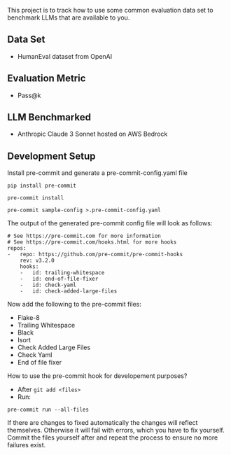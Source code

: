 This project is to track how to use some common evaluation data set to benchmark LLMs that are available to you.

## Data Set
- HumanEval dataset from OpenAI


## Evaluation Metric
- Pass@k

## LLM Benchmarked
- Anthropic Claude 3 Sonnet hosted on AWS Bedrock


## Development Setup

Install pre-commit and generate a pre-commit-config.yaml file
```commandline
pip install pre-commit

pre-commit install

pre-commit sample-config >.pre-commit-config.yaml
```

The output of the generated pre-commit config file will look as follows:
```commandline
# See https://pre-commit.com for more information
# See https://pre-commit.com/hooks.html for more hooks
repos:
-   repo: https://github.com/pre-commit/pre-commit-hooks
    rev: v3.2.0
    hooks:
    -   id: trailing-whitespace
    -   id: end-of-file-fixer
    -   id: check-yaml
    -   id: check-added-large-files
```

Now add the following to the pre-commit files:
- Flake-8
- Trailing Whitespace
- Black
- Isort
- Check Added Large Files
- Check Yaml
- End of file fixer

How to use the pre-commit hook for developement purposes?

- After `git add <files>`
- Run:
```commandline
pre-commit run --all-files
```

If there are changes to fixed automatically the changes will reflect themselves.
Otherwise it will fail with errors, which you have to fix yourself.
Commit the files yourself after and repeat the process to ensure no more failures exist.
